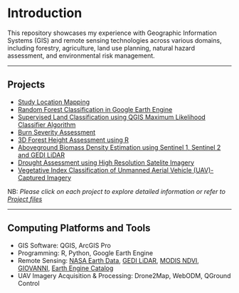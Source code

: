 # Introduction
This repository showcases my experience with Geographic Information Systems (GIS) and remote sensing technologies across various domains, including forestry, agriculture, land use planning, natural hazard assessment, and environmental risk management.<br>

---
## Projects
- [Study Location Mapping](https://github.com/GEO-001/hands-on-projects/blob/main/Project%20files/Study%20Location%20Mapping/study_area_maps.ipynb)
- [Random Forest Classification in Google Earth Engine](https://github.com/GEO-001/hands-on-projects/blob/main/Project%20files/Land%20Cover%20Classification/random_forest_class.ipynb)
- [Supervised Land Classification using QGIS Maximum Likelihood Classifier Algorithm](https://github.com/GEO-001/hands-on-projects/blob/main/Project%20files/Land%20Cover%20Classification/maximum_lik_class.ipynb)
- [Burn Severity Assessment](https://github.com/GEO-001/hands-on-projects/blob/main/Project%20files/Burn%20Severity%20Assessment/burn_severity.ipynb)
- [3D Forest Height Assessment using R](https://github.com/GEO-001/hands-on-projects/blob/main/Project%20files/Forest%20Height%20Assessment/Forest_height.ipynb)
- [Aboveground Biomass Density Estimation using Sentinel 1, Sentinel 2 and GEDI LiDAR](https://github.com/GEO-001/hands-on-projects/blob/main/Project%20files/Above%20Ground%20Biomass%20Density/agbd.ipynb)
- [Drought Assessment using High Resolution Satelite Imagery](https://github.com/GEO-001/hands-on-projects/blob/main/Project%20files/Drought%20Assessment/drought.ipynb)
- [Vegetative Index Classification of Unmanned Aerial Vehicle (UAV)-Captured Imagery](https://github.com/GEO-001/hands-on-projects/blob/main/Project%20files/Vegetation%20Index%20Classification/TGI_veg_index.ipynb) <br>

NB: _Please click on each project to explore detailed information or refer to_ [_Project files_ ](https://github.com/GEO-001/hands-on-projects/tree/main/Project%20files)

---

## Computing Platforms and Tools 
- GIS Software: QGIS, ArcGIS Pro
- Programming: R, Python, Google Earth Engine
- Remote Sensing: [NASA Earth Data](https://www.earthdata.nasa.gov/), [GEDI LiDAR](https://www.earthdata.nasa.gov/learn/articles/gedi-l4b-data), [MODIS NDVI](https://modis.gsfc.nasa.gov/data/dataprod/mod13.php), [GIOVANNI](https://giovanni.gsfc.nasa.gov/giovanni/), [Earth Engine Catalog](https://developers.google.com/earth-engine/datasets/)
- UAV Imagery Acquisition & Processing: Drone2Map, WebODM, QGround Control
  

